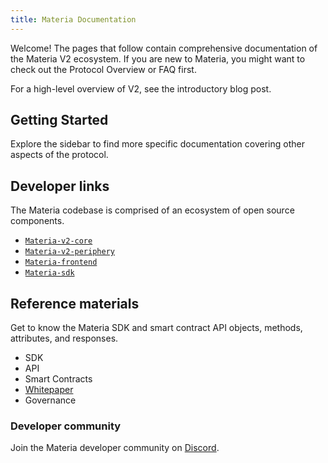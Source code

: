 ```yaml
---
title: Materia Documentation
---
```


Welcome! The pages that follow contain comprehensive documentation of the Materia V2 ecosystem. If you are new to Materia, you might want to check out the <Link to="/docs/materia/protocol-overview">Protocol Overview</Link> or <Link to="/faq">FAQ</Link> first.

For a high-level overview of V2, see the <Link to='/blog/Materia-v2'>introductory blog post</Link>.

## Getting Started

<Wizard />

Explore the sidebar to find more specific documentation covering other aspects of the protocol.

## Developer links

The Materia codebase is comprised of an ecosystem of open source components.

- [`Materia-v2-core`](https://github.com/Materia/Materia-v2-core)
- [`Materia-v2-periphery`](https://github.com/Materia/Materia-v2-periphery)
- [`Materia-frontend`](https://github.com/Materia/Materia-frontend)
- [`Materia-sdk`](https://github.com/Materia/Materia-sdk)

## Reference materials

Get to know the Materia SDK and smart contract API objects, methods, attributes, and responses.

- <Link to="/docs/materia/SDK">SDK</Link>
- <Link to="/docs/materia/API">API</Link>
- <Link to="/docs/materia/smart-contracts">Smart Contracts</Link>
- [Whitepaper](/whitepaper.pdf)
- <Link to="/docs/materia/governance/governance-reference">Governance</Link>


### Developer community

Join the Materia developer community on [Discord](https://discord.gg/XErMcTq).
